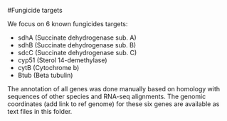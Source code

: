 #Fungicide targets

We focus on 6 known fungicides targets:

- sdhA (Succinate dehydrogenase sub. A)
- sdhB (Succinate dehydrogenase sub. B)
- sdcC (Succinate dehydrogenase sub. C)
- cyp51 (Sterol 14-demethylase)
- cytB (Cytochrome b)
- Btub (Beta tubulin)

The annotation of all genes was done manually based on homology with sequences of other species and RNA-seq alignments.
The genomic coordinates (add link to ref genome) for these six genes are available as text files in this folder.
